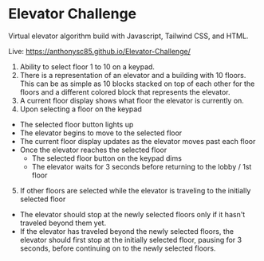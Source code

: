 # Elevator Challenge

Virtual elevator algorithm build with Javascript, Tailwind CSS, and HTML.

Live: https://anthonysc85.github.io/Elevator-Challenge/

1. Ability to select floor 1 to 10 on a keypad.
2. There is a representation of an elevator and a building with 10 floors. This can be as simple as 10 blocks stacked on top of each other for the floors and a different colored block that represents the elevator.
3. A current floor display shows what floor the elevator is currently on.
4. Upon selecting a floor on the keypad
  - The selected floor button lights up
  - The elevator begins to move to the selected floor
  - The current floor display updates as the elevator moves past each floor
  - Once the elevator reaches the selected floor
    - The selected floor button on the keypad dims
    - The elevator waits for 3 seconds before returning to the lobby / 1st floor
5. If other floors are selected while the elevator is traveling to the initially selected floor
  - The elevator should stop at the newly selected floors only if it hasn't traveled beyond them yet. 
  - If the elevator has traveled beyond the newly selected floors, the elevator should first stop at the initially selected floor, pausing for 3 seconds, before continuing on to the newly selected floors. 
